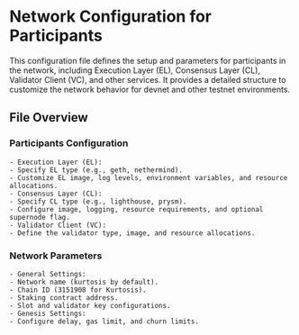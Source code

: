 # Network Configuration for Participants

This configuration file defines the setup and parameters for participants in the network, including Execution Layer (EL), Consensus Layer (CL), Validator Client (VC), and other services. It provides a detailed structure to customize the network behavior for devnet and other testnet environments.

## File Overview

### Participants Configuration
	- Execution Layer (EL):
	- Specify EL type (e.g., geth, nethermind).
	- Customize EL image, log levels, environment variables, and resource allocations.
	- Consensus Layer (CL):
	- Specify CL type (e.g., lighthouse, prysm).
	- Configure image, logging, resource requirements, and optional supernode flag.
	- Validator Client (VC):
	- Define the validator type, image, and resource allocations.

### Network Parameters
	- General Settings:
	- Network name (kurtosis by default).
	- Chain ID (3151908 for Kurtosis).
	- Staking contract address.
	- Slot and validator key configurations.
	- Genesis Settings:
	- Configure delay, gas limit, and churn limits.